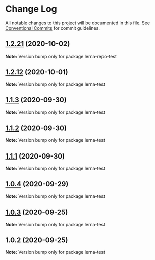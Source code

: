 # Change Log

All notable changes to this project will be documented in this file.
See [Conventional Commits](https://conventionalcommits.org) for commit guidelines.

## [1.2.21](https://github.com/hannahatwork/lerna-repo/compare/v1.2.20...v1.2.21) (2020-10-02)

**Note:** Version bump only for package lerna-repo-test





## [1.2.12](https://github.com/hannahatwork/lerna-repo/compare/v1.2.11...v1.2.12) (2020-10-01)

**Note:** Version bump only for package lerna-test





## [1.1.3](https://github.com/hannahatwork/lerna-repo/compare/v1.1.2...v1.1.3) (2020-09-30)

**Note:** Version bump only for package lerna-test





## [1.1.2](https://github.com/hannahatwork/lerna-repo/compare/v1.1.1...v1.1.2) (2020-09-30)

**Note:** Version bump only for package lerna-test





## [1.1.1](https://github.com/hannahatwork/lerna-repo/compare/v1.1.0...v1.1.1) (2020-09-30)

**Note:** Version bump only for package lerna-test





## [1.0.4](https://github.com/hannahatwork/lerna-repo/compare/v1.0.3...v1.0.4) (2020-09-29)

**Note:** Version bump only for package lerna-test





## [1.0.3](https://github.com/hannahatwork/lerna-repo/compare/v1.0.2...v1.0.3) (2020-09-25)

**Note:** Version bump only for package lerna-test





## 1.0.2 (2020-09-25)

**Note:** Version bump only for package lerna-test
